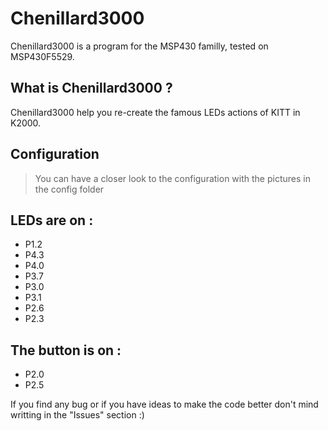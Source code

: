 # Chenillard3000
Chenillard3000 is a program for the MSP430 familly, tested on MSP430F5529.

## What is Chenillard3000 ?
Chenillard3000 help you re-create the famous LEDs actions of KITT in K2000.

## Configuration
> You can have a closer look to the configuration with the pictures in the config folder
## LEDs are on :
- P1.2
- P4.3
- P4.0
- P3.7 
- P3.0 
- P3.1
- P2.6
- P2.3
## The button is on :
- P2.0
- P2.5

If you find any bug or if you have ideas to make the code better don't mind writting in the "Issues" section :)
